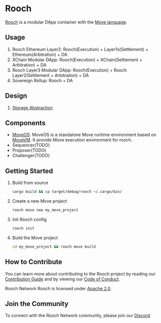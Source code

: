 # Rooch

[Rooch](https:://rooch.network) is a modular DApp container with the [Move language](https://github.com/move-language/move).


## Usage
1. Rooch Ethereum Layer2: Rooch(Execution) + Layer1s(Settlement) + Ethereum(Arbitration) + DA
2. XChain Modular DApp: Rooch(Execution) + XChain(Settlement + Arbitration) + DA
3. Rooch Layer3 Modular DApp: Rooch(Execution) + Rooch Layer2(Settlement + Arbitration) + DA
4. Sovereign Rollup: Rooch + DA

## Design

1. [Storage Abstraction](./docs/design/storage_abstraction.md)

## Components
* [MoveOS](./moveos): MoveOS is a standalone Move runtime environment based on [MoveVM](https://github.com/move-language/move). It provide Move execution environment for rooch.
* Sequencer(TODO)
* Proposer(TODO)
* Challenger(TODO)

## Getting Started

1. Build from source
    ```bash
    cargo build && cp target/debug/rooch ~/.cargo/bin/
    ```
2. Create a new Move project
    ```bash
    rooch move new my_move_project
    ```
3. Init Rooch config
    ```bash
    rooch init
    ```
4. Build the Move project
    ```bash
    cd my_move_project && rooch move build
    ```

## How to Contribute

You can learn more about contributing to the Rooch project by reading our [Contribution Guide](./CONTRIBUTING.md) and by viewing our [Code of Conduct](./CODE_OF_CONDUCT.md).

Rooch Network Rooch is licensed under [Apache 2.0](./LICENSE).

## Join the Community

To connect with the Rooch Network community, please join our [Discord](https://discord.gg/rooch).
